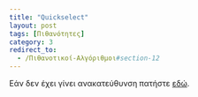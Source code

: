 ```yaml
---
title: "Quickselect"
layout: post
tags: [Πιθανότητες]
category: 3
redirect_to:
  - /Πιθανοτικοί-Αλγόριθμοι#section-12
---
```


Εάν δεν έχει γίνει ανακατεύθυνση πατήστε [εδώ](/Πιθανοτικοί-Αλγόριθμοι#section-12).
